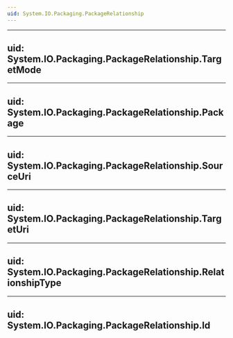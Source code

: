 ```yaml
---
uid: System.IO.Packaging.PackageRelationship
---
```


---
uid: System.IO.Packaging.PackageRelationship.TargetMode
---

---
uid: System.IO.Packaging.PackageRelationship.Package
---

---
uid: System.IO.Packaging.PackageRelationship.SourceUri
---

---
uid: System.IO.Packaging.PackageRelationship.TargetUri
---

---
uid: System.IO.Packaging.PackageRelationship.RelationshipType
---

---
uid: System.IO.Packaging.PackageRelationship.Id
---
